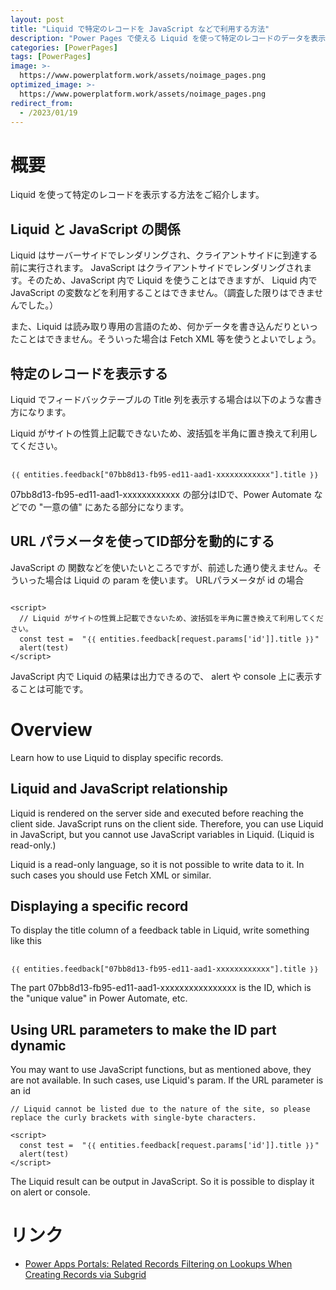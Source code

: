 ```yaml
---
layout: post
title: "Liquid で特定のレコードを JavaScript などで利用する方法"
description: "Power Pages で使える Liquid を使って特定のレコードのデータを表示する方法をご紹介します"
categories: [PowerPages]
tags: [PowerPages]
image: >-
  https://www.powerplatform.work/assets/noimage_pages.png
optimized_image: >-
  https://www.powerplatform.work/assets/noimage_pages.png
redirect_from:
  - /2023/01/19
---
```



#  概要

Liquid を使って特定のレコードを表示する方法をご紹介します。

## Liquid と JavaScript の関係

Liquid はサーバーサイドでレンダリングされ、クライアントサイドに到達する前に実行されます。
JavaScript はクライアントサイドでレンダリングされます。そのため、JavaScript 内で Liquid を使うことはできますが、 Liquid 内で JavaScript の変数などを利用することはできません。（調査した限りはできませんでした。）

また、Liquid は読み取り専用の言語のため、何かデータを書き込んだりといったことはできません。そういった場合は Fetch XML 等を使うとよいでしょう。


## 特定のレコードを表示する

Liquid でフィードバックテーブルの Title 列を表示する場合は以下のような書き方になります。

Liquid がサイトの性質上記載できないため、波括弧を半角に置き換えて利用してください。

```

｛｛ entities.feedback["07bb8d13-fb95-ed11-aad1-xxxxxxxxxxxx"].title ｝｝

```

07bb8d13-fb95-ed11-aad1-xxxxxxxxxxxx の部分はIDで、Power Automate などでの "一意の値" にあたる部分になります。

## URL パラメータを使ってID部分を動的にする

JavaScript の 関数などを使いたいところですが、前述した通り使えません。そういった場合は Liquid の param を使います。
URLパラメータが id の場合

```

<script>
  // Liquid がサイトの性質上記載できないため、波括弧を半角に置き換えて利用してください。
  const test =  "｛｛ entities.feedback[request.params['id']].title ｝｝"
  alert(test)
</script>

```

JavaScript 内で Liquid の結果は出力できるので、 alert や console 上に表示することは可能です。




# Overview

Learn how to use Liquid to display specific records.

## Liquid and JavaScript relationship

Liquid is rendered on the server side and executed before reaching the client side.
JavaScript runs on the client side. Therefore, you can use Liquid in JavaScript, but you cannot use JavaScript variables in Liquid. (Liquid is read-only.)

Liquid is a read-only language, so it is not possible to write data to it. In such cases you should use Fetch XML or similar.


## Displaying a specific record

To display the title column of a feedback table in Liquid, write something like this

```

｛｛ entities.feedback["07bb8d13-fb95-ed11-aad1-xxxxxxxxxxxx"].title ｝｝

```

The part 07bb8d13-fb95-ed11-aad1-xxxxxxxxxxxxxxxx is the ID, which is the "unique value" in Power Automate, etc.

## Using URL parameters to make the ID part dynamic

You may want to use JavaScript functions, but as mentioned above, they are not available. In such cases, use Liquid's param.
If the URL parameter is an id


```
// Liquid cannot be listed due to the nature of the site, so please replace the curly brackets with single-byte characters.

<script>
  const test =  "｛｛ entities.feedback[request.params['id']].title ｝｝"
  alert(test)
</script>

```

The Liquid result can be output in JavaScript. So it is possible to display it on alert or console.



# リンク


- [Power Apps Portals: Related Records Filtering on Lookups When Creating Records via Subgrid](https://www.engineeredcode.com/blog/power-apps-portals-related-records-filtering-on-lookups-when-creating-records-via-subgrid)

